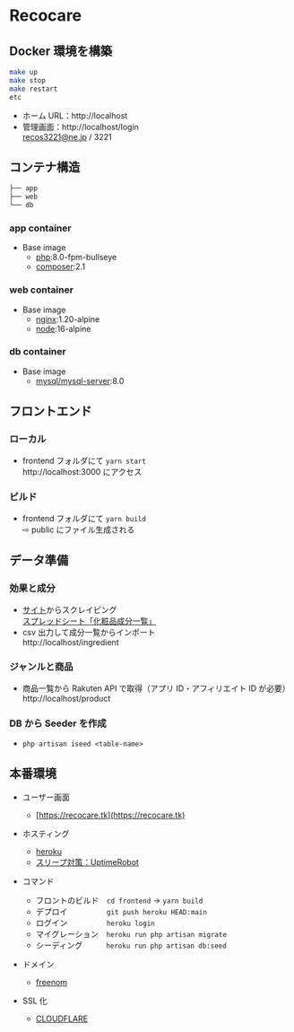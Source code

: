 # Recocare

## Docker 環境を構築

```bash
make up
make stop
make restart
etc
```

- ホーム URL：http://localhost
- 管理画面：http://localhost/login  
  recos3221@ne.jp / 3221

## コンテナ構造

```bash
├── app
├── web
└── db
```

### app container

- Base image
  - [php](https://hub.docker.com/_/php):8.0-fpm-bullseye
  - [composer](https://hub.docker.com/_/composer):2.1

### web container

- Base image
  - [nginx](https://hub.docker.com/_/nginx):1.20-alpine
  - [node](https://hub.docker.com/_/node):16-alpine

### db container

- Base image
  - [mysql/mysql-server](https://hub.docker.com/r/mysql/mysql-server):8.0

## フロントエンド

### ローカル

- frontend フォルダにて `yarn start`  
  http://localhost:3000 にアクセス

### ビルド

- frontend フォルダにて `yarn build`  
  ⇨ public にファイル生成される

## データ準備

### 効果と成分

- [サイト](https://liruu.jp/ingredients/)からスクレイピング  
  [スプレッドシート「化粧品成分一覧」](https://docs.google.com/spreadsheets/d/1KvcgP5QfpR3PxW7kzyUeMIP1WJ7lY35aNQ1QduyJIkA/edit#gid=0)
- csv 出力して成分一覧からインポート  
  http://localhost/ingredient

### ジャンルと商品

- 商品一覧から Rakuten API で取得（アプリ ID・アフィリエイト ID が必要）  
  http://localhost/product

### DB から Seeder を作成

- `php artisan iseed <table-name>`

## 本番環境

- ユーザー画面

  - [https://recocare.tk](https://recocare.tk)

- ホスティング
  - [heroku](https://dashboard.heroku.com/apps/recocare)
  - [スリープ対策：UptimeRobot](https://uptimerobot.com/dashboard#mainDashboard)
- コマンド
  - フロントのビルド　`cd frontend` → `yarn build`
  - デプロイ　　　　　`git push heroku HEAD:main`
  - ログイン　　　　　`heroku login`
  - マイグレーション　`heroku run php artisan migrate`
  - シーディング　　　`heroku run php artisan db:seed`
- ドメイン
  - [freenom](https://my.freenom.com/clientarea.php?action=domains)
- SSL 化
  - [CLOUDFLARE](https://dash.cloudflare.com/9587da9b35449514f8ac93d2a9857a8f/recocare.tk)
